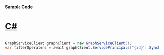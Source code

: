 #### Sample Code
# [C#](#tab/Csharp)

```C#

GraphServiceClient graphClient = new GraphServiceClient();
var filterOperators = await graphClient.ServicePrincipals["{id}"].Synchronization.Jobs["{jobId}"].Schema.FilterOperators.Request().GetAsync();

```